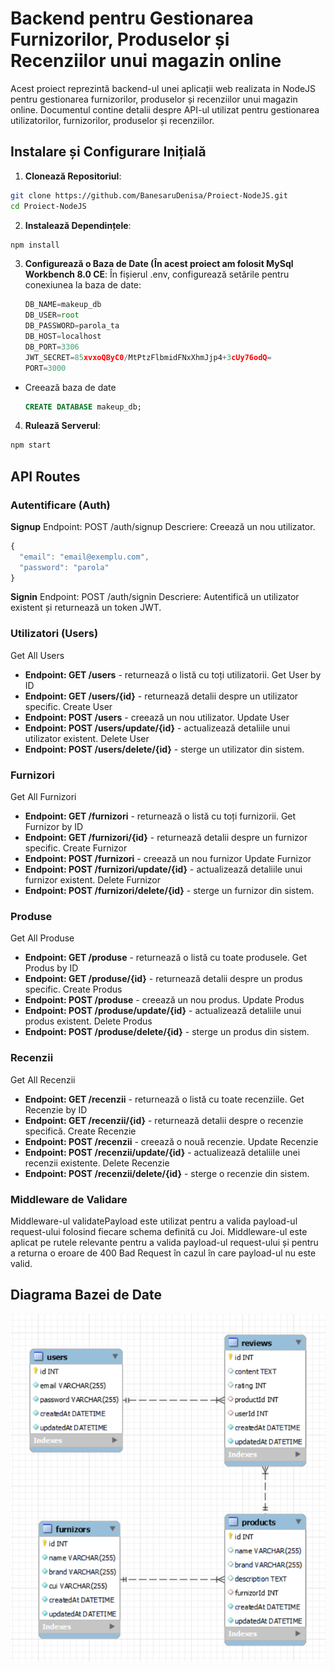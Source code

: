 # Backend pentru Gestionarea Furnizorilor, Produselor și Recenziilor unui magazin online

Acest proiect reprezintă backend-ul unei aplicații web realizata in NodeJS pentru gestionarea furnizorilor, produselor și recenziilor unui magazin online. Documentul contine detalii despre API-ul utilizat pentru gestionarea utilizatorilor, furnizorilor, produselor și recenziilor.

## Instalare și Configurare Inițială
1. **Clonează Repositoriul**: 
```bash
git clone https://github.com/BanesaruDenisa/Proiect-NodeJS.git
cd Proiect-NodeJS
```
2. **Instalează Dependințele**: 
```bash
npm install
```

3. **Configurează o Baza de Date (În acest proiect am folosit MySql Workbench 8.0 CE**:
   În fișierul .env, configurează setările pentru conexiunea la baza de date:
    ```javascript
    DB_NAME=makeup_db
    DB_USER=root
    DB_PASSWORD=parola_ta
    DB_HOST=localhost
    DB_PORT=3306
    JWT_SECRET=85xvxoQByC0/MtPtzFlbmidFNxXhmJjp4+3cUy76odQ=
    PORT=3000
     ```
- Creează baza de date
  ```sql
  CREATE DATABASE makeup_db;
  ```

4. **Rulează Serverul**: 
```bash
npm start
```

## API Routes

### Autentificare (Auth)
**Signup**
Endpoint: POST /auth/signup
Descriere: Creează un nou utilizator.

```javascript
{
  "email": "email@exemplu.com",
  "password": "parola"
}
```

**Signin**
Endpoint: POST /auth/signin
Descriere: Autentifică un utilizator existent și returnează un token JWT.

### Utilizatori (Users)
Get All Users
- **Endpoint: GET /users** - returnează o listă cu toți utilizatorii.
Get User by ID
- **Endpoint: GET /users/{id}** - returnează detalii despre un utilizator specific.
Create User
- **Endpoint: POST /users** - creează un nou utilizator.
Update User
- **Endpoint: POST /users/update/{id}** - actualizează detaliile unui utilizator existent.
Delete User
- **Endpoint: POST /users/delete/{id}** - sterge un utilizator din sistem.

### Furnizori 
Get All Furnizori
- **Endpoint: GET /furnizori** - returnează o listă cu toți furnizorii.
Get Furnizor by ID
- **Endpoint: GET /furnizori/{id}** - returnează detalii despre un furnizor specific.
Create Furnizor
- **Endpoint: POST /furnizori** - creează un nou furnizor
Update Furnizor
- **Endpoint: POST /furnizori/update/{id}** - actualizează detaliile unui furnizor existent.
Delete Furnizor
- **Endpoint: POST /furnizori/delete/{id}** - sterge un furnizor din sistem.

### Produse 
Get All Produse
- **Endpoint: GET /produse** - returnează o listă cu toate produsele.
Get Produs by ID
- **Endpoint: GET /produse/{id}** - returnează detalii despre un produs specific.
Create Produs
- **Endpoint: POST /produse** - creează un nou produs.
Update Produs
- **Endpoint: POST /produse/update/{id}** - actualizează detaliile unui produs existent.
Delete Produs
- **Endpoint: POST /produse/delete/{id}** - sterge un produs din sistem.

### Recenzii 
Get All Recenzii
- **Endpoint: GET /recenzii** - returnează o listă cu toate recenziile.
Get Recenzie by ID
- **Endpoint: GET /recenzii/{id}** - returnează detalii despre o recenzie specifică.
Create Recenzie
- **Endpoint: POST /recenzii** - creează o nouă recenzie.
Update Recenzie
- **Endpoint: POST /recenzii/update/{id}** - actualizează detaliile unei recenzii existente.
Delete Recenzie
- **Endpoint: POST /recenzii/delete/{id}**  -  sterge o recenzie din sistem.

 ### Middleware de Validare
Middleware-ul validatePayload este utilizat pentru a valida payload-ul request-ului folosind fiecare schema definită cu Joi.
Middleware-ul este aplicat pe rutele relevante pentru a valida payload-ul request-ului și pentru a returna o eroare de 400 Bad Request în cazul în care payload-ul nu este valid.

## Diagrama Bazei de Date

![alt text](./diagrama_baza.png)









